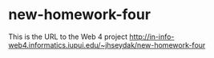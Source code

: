 # new-homework-four
 
This is the URL to the Web 4 project
http://in-info-web4.informatics.iupui.edu/~jhseydak/new-homework-four